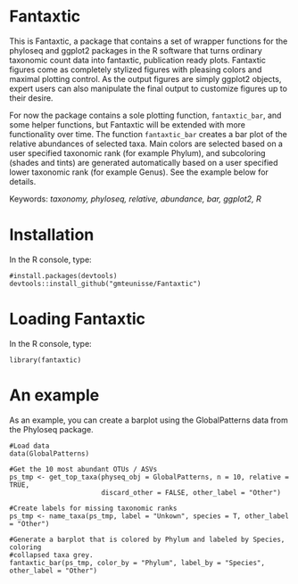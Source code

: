 # Fantaxtic
This is Fantaxtic, a package that contains a set of wrapper functions for the phyloseq and ggplot2 packages in the R software that turns ordinary taxonomic count data into fantaxtic, publication ready plots. Fantaxtic figures come as completely stylized figures with pleasing colors and maximal plotting control. As the output figures are simply ggplot2 objects, expert users can also manipulate the final output to customize figures up to their desire.

For now the package contains a sole plotting function, `fantaxtic_bar`, and some helper functions, but Fantaxtic will be extended with more functionality over time. The function `fantaxtic_bar` creates a bar plot of the relative abundances of selected taxa. Main colors are selected based on a user specified taxonomic rank (for example Phylum), and subcoloring (shades and tints) are generated automatically based on a user specified lower taxonomic rank (for example Genus). See the example below for details.

Keywords: _taxonomy, phyloseq, relative, abundance, bar, ggplot2, R_

# Installation
In the R console, type:
```
#install.packages(devtools)
devtools::install_github("gmteunisse/Fantaxtic")
```

# Loading Fantaxtic
In the R console, type:
```
library(fantaxtic)
```

# An example
As an example, you can create a barplot using the GlobalPatterns data from the Phyloseq package.
```
#Load data
data(GlobalPatterns)

#Get the 10 most abundant OTUs / ASVs
ps_tmp <- get_top_taxa(physeq_obj = GlobalPatterns, n = 10, relative = TRUE,
                       discard_other = FALSE, other_label = "Other")

#Create labels for missing taxonomic ranks
ps_tmp <- name_taxa(ps_tmp, label = "Unkown", species = T, other_label = "Other")

#Generate a barplot that is colored by Phylum and labeled by Species, coloring
#collapsed taxa grey.
fantaxtic_bar(ps_tmp, color_by = "Phylum", label_by = "Species", other_label = "Other")
